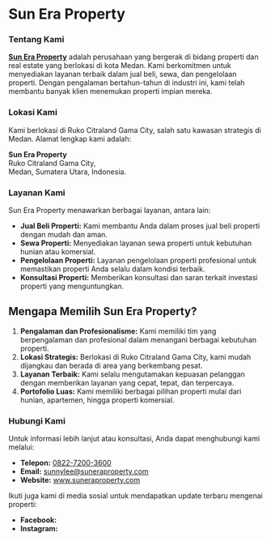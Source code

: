 <h1>Sun Era Property</h1>
<h3>Tentang Kami</h3>
<p><strong><a title="Sun Era Property" href="https://github.com/suneraproperty">Sun Era Property</a></strong> adalah perusahaan yang bergerak di bidang properti dan real estate yang berlokasi di kota Medan. Kami berkomitmen untuk menyediakan layanan terbaik dalam jual beli, sewa, dan pengelolaan properti. Dengan pengalaman bertahun-tahun di industri ini, kami telah membantu banyak klien menemukan properti impian mereka.</p>
<h3>Lokasi Kami</h3>
<p>Kami berlokasi di Ruko Citraland Gama City, salah satu kawasan strategis di Medan. Alamat lengkap kami adalah:</p>
<p><strong>Sun Era Property</strong><br />Ruko Citraland Gama City,<br />Medan, Sumatera Utara, Indonesia.</p>
<h3>Layanan Kami</h3>
<p>Sun Era Property menawarkan berbagai layanan, antara lain:</p>
<ul>
<li><strong>Jual Beli Properti:</strong> Kami membantu Anda dalam proses jual beli properti dengan mudah dan aman.</li>
<li><strong>Sewa Properti:</strong> Menyediakan layanan sewa properti untuk kebutuhan hunian atau komersial.</li>
<li><strong>Pengelolaan Properti:</strong> Layanan pengelolaan properti profesional untuk memastikan properti Anda selalu dalam kondisi terbaik.</li>
<li><strong>Konsultasi Properti:</strong> Memberikan konsultasi dan saran terkait investasi properti yang menguntungkan.</li>
</ul>
<h2>Mengapa Memilih Sun Era Property?</h2>
<ol>
<li><strong>Pengalaman dan Profesionalisme:</strong> Kami memiliki tim yang berpengalaman dan profesional dalam menangani berbagai kebutuhan properti.</li>
<li><strong>Lokasi Strategis:</strong> Berlokasi di Ruko Citraland Gama City, kami mudah dijangkau dan berada di area yang berkembang pesat.</li>
<li><strong>Layanan Terbaik:</strong> Kami selalu mengutamakan kepuasan pelanggan dengan memberikan layanan yang cepat, tepat, dan terpercaya.</li>
<li><strong>Portofolio Luas:</strong> Kami memiliki berbagai pilihan properti mulai dari hunian, apartemen, hingga properti komersial.</li>
</ol>
<h3>Hubungi Kami</h3>
<p>Untuk informasi lebih lanjut atau konsultasi, Anda dapat menghubungi kami melalui:</p>
<ul>
<li><strong>Telepon:</strong> <a title="0822-7200-3600" href="https://wa.me/6282272003600" data-dtype="d3ph" data-local-attribute="d3ph" data-ved="2ahUKEwinx_a_7_mGAxVN4TgGHf0hAyQQkAgoAHoECDYQAw">0822-7200-3600</a></li>
<li><strong>Email:</strong> <a href="mailto:sunnylee@suneraproperty.com">sunnylee@suneraproperty.com</a></li>
<li><strong>Website:</strong> <a title="www.suneraproperty.com" href="https://suneraproperty.com">www.suneraproperty.com</a></li>
</ul>
<p>Ikuti juga kami di media sosial untuk mendapatkan update terbaru mengenai properti:</p>
<ul>
<li><strong>Facebook:</strong>&nbsp;</li>
<li><strong>Instagram:</strong>&nbsp;</li>
</ul>
